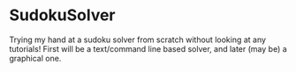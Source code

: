 # SudokuSolver
Trying my hand at a sudoku solver from scratch without looking at any tutorials! First will be a text/command line based solver, and later (may be) a graphical one.
